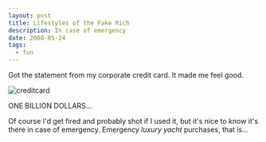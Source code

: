 ```yaml
---
layout: post
title: Lifestyles of the Fake Rich
description: In case of emergency
date: 2008-05-24
tags:
  - fun
---
```


Got the statement from my corporate credit card. It made me feel good.  
  
![creditcard](/images/blog/creditcard.png)

ONE BILLION DOLLARS...  
  
Of course I'd get fired and probably shot if I used it, but it's nice to know it's there in case of emergency. Emergency _luxury yacht_ purchases, that is...